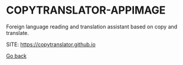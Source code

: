# COPYTRANSLATOR-APPIMAGE
 
 Foreign language reading and translation assistant based on 
 copy and translate.
 
 SITE: https://copytranslator.github.io

 [Go back](https://portable-linux-apps.github.io/apps.html)
